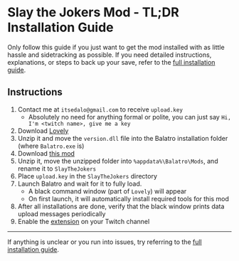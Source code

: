 # Slay the Jokers Mod - TL;DR Installation Guide

Only follow this guide if you just want to get the mod installed with as little hassle and sidetracking as possible.
If you need detailed instructions, explanations, or steps to back up your save, refer to the [full installation guide](../INSTALL.md).

## Instructions

1. Contact me at `itsedalo@gmail.com` to receive `upload.key`  
    - Absolutely no need for anything formal or polite, you can just say `Hi, I'm <twitch name>, give me a key`
3. Download [Lovely](https://www.github.com/ethangreen-dev/lovely-injector/releases/tag/v0.7.1) 
4. Unzip it and move the `version.dll` file into the Balatro installation folder (where `Balatro.exe` is)
5. Download [this mod](https://github.com/its-edalo/slay-the-jokers/archive/main.zip)
6. Unzip it, move the unzipped folder into `%appdata%\Balatro\Mods`, and rename it to `SlayTheJokers`
7. Place `upload.key` in the `SlayTheJokers` directory
8. Launch Balatro and wait for it to fully load.  
    - A black command window (part of `Lovely`) will appear
    - On first launch, it will automatically install required tools for this mod
9. After all installations are done, verify that the black window prints data upload messages periodically
10. Enable the [extension](https://dashboard.twitch.tv/extensions/iaofk5k6d87u31z9uy2joje2fwn347) on your Twitch channel

---

If anything is unclear or you run into issues, try referring to the [full installation guide](../INSTALL.md). 
